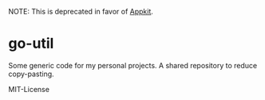 NOTE: This is deprecated in favor of [Appkit](https://github.com/kopoli/appkit).

# go-util

Some generic code for my personal projects. A shared repository to reduce
copy-pasting.

MIT-License
